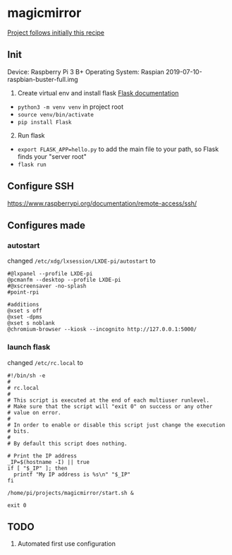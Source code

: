 # magicmirror

[Project follows initially this recipe](https://www.instructables.com/id/How-to-Make-a-Magic-Mirror/)

## Init

Device: Raspberry Pi 3 B+
Operating System: Raspian 2019-07-10-raspbian-buster-full.img

1. Create virtual env and install flask
[Flask documentation](https://flask.palletsprojects.com/en/1.0.x/installation/#installation)
* `python3 -m venv venv` in project root
* `source venv/bin/activate`
* `pip install Flask`
2. Run flask
* `export FLASK_APP=hello.py` to add the main file to your path, so Flask finds your "server root"
* `flask run`

## Configure SSH  
https://www.raspberrypi.org/documentation/remote-access/ssh/

## Configures made

### autostart
changed `/etc/xdg/lxsession/LXDE-pi/autostart` to
```
#@lxpanel --profile LXDE-pi
@pcmanfm --desktop --profile LXDE-pi
#@xscreensaver -no-splash
#point-rpi

#additions
@xset s off
@xset -dpms
@xset s noblank
@chromium-browser --kiosk --incognito http://127.0.0.1:5000/
```

### launch flask
changed `/etc/rc.local` to
```
#!/bin/sh -e
#
# rc.local
#
# This script is executed at the end of each multiuser runlevel.
# Make sure that the script will "exit 0" on success or any other
# value on error.
#
# In order to enable or disable this script just change the execution
# bits.
#
# By default this script does nothing.

# Print the IP address
_IP=$(hostname -I) || true
if [ "$_IP" ]; then
  printf "My IP address is %s\n" "$_IP"
fi

/home/pi/projects/magicmirror/start.sh &

exit 0
```

## TODO
1. Automated first use configuration 